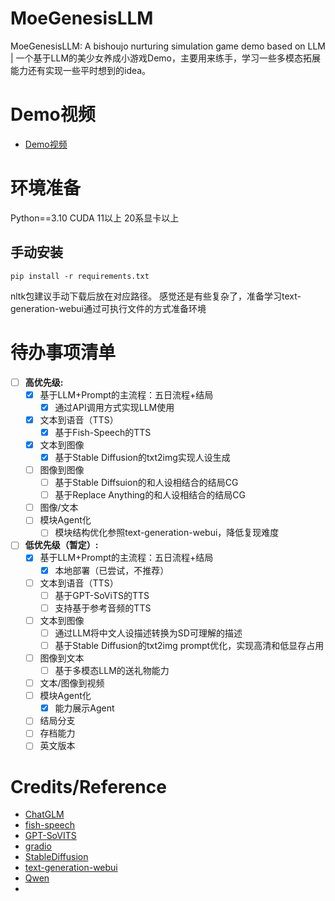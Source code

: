 # MoeGenesisLLM
MoeGenesisLLM: A bishoujo nurturing simulation game demo based on LLM | 一个基于LLM的美少女养成小游戏Demo，主要用来练手，学习一些多模态拓展能力还有实现一些平时想到的idea。
# Demo视频
- [Demo视频](https://github.com/sunnytoday173/MoeGenesisLLM/blob/main/video/demo.mkv)
# 环境准备
Python==3.10 CUDA 11以上 20系显卡以上
## 手动安装
```
pip install -r requirements.txt
```
nltk包建议手动下载后放在对应路径。
感觉还是有些复杂了，准备学习text-generation-webui通过可执行文件的方式准备环境

# 待办事项清单
- [ ] **高优先级:**
   - [x] 基于LLM+Prompt的主流程：五日流程+结局
       - [x] 通过API调用方式实现LLM使用
   - [x] 文本到语音（TTS）
       - [x] 基于Fish-Speech的TTS
   - [x] 文本到图像
     - [x] 基于Stable Diffusion的txt2img实现人设生成
   - [ ] 图像到图像
     - [ ] 基于Stable Diffsuion的和人设相结合的结局CG
     - [ ] 基于Replace Anything的和人设相结合的结局CG
   - [ ] 图像/文本
   - [ ] 模块Agent化
     - [ ] 模块结构优化参照text-generation-webui，降低复现难度
- [ ] **低优先级（暂定）:**
   - [x] 基于LLM+Prompt的主流程：五日流程+结局
     - [x] 本地部署（已尝试，不推荐）
   - [ ] 文本到语音（TTS）
       - [ ] 基于GPT-SoViTS的TTS
       - [ ] 支持基于参考音频的TTS
   - [ ] 文本到图像
     - [ ] 通过LLM将中文人设描述转换为SD可理解的描述
     - [ ] 基于Stable Diffusion的txt2img prompt优化，实现高清和低显存占用
   - [ ] 图像到文本
       - [ ] 基于多模态LLM的送礼物能力
   - [ ] 文本/图像到视频
   - [ ] 模块Agent化
       - [x] 能力展示Agent
   - [ ] 结局分支
   - [ ] 存档能力
   - [ ] 英文版本
         
# Credits/Reference
- [ChatGLM](https://github.com/THUDM)
- [fish-speech](https://github.com/fishaudio/fish-speech)
- [GPT-SoVITS](https://github.com/RVC-Boss/GPT-SoVITS)
- [gradio](https://github.com/gradio-app/gradio)
- [StableDiffusion](https://github.com/Stability-AI/stablediffusion)
- [text-generation-webui](https://github.com/oobabooga/text-generation-webui)
- [Qwen](https://github.com/QwenLM/Qwen)
- 
